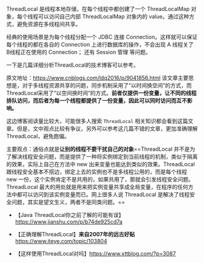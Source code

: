 ThreadLocal 是线程本地存储，在每个线程中都创建了一个 ThreadLocalMap 对象，每个线程可以访问自己内部 ThreadLocalMap 对象内的 value。通过这种方式，避免资源在多线程间共享。

经典的使用场景是为每个线程分配一个 JDBC 连接 Connection。这样就可以保证每个线程的都在各自的 Connection 上进行数据库的操作，不会出现 A 线程关了 B线程正在使用的 Connection； 还有 Session 管理 等问题。

一下是几篇详细分析ThreadLocal的技术博客可以参考。

原文地址：https://www.cnblogs.com/ldq2016/p/9041856.html
该文章主要思想是，对于多线程资源共享的问题，同步机制采用了“以时间换空间”的方式，而ThreadLocal采用了“以空间换时间”的方式。**前者仅提供一份变量，让不同的线程排队访问，而后者为每一个线程都提供了一份变量，因此可以同时访问而互不影响。**  

这边博客阅读量比较大，可能很多人搜索 `ThreadLocal` 相关知识都会看到这篇文章。但是，文中观点比较有争议，另外可以参考这几篇不错的文章，更加准确理解ThreadLocal，避免跑偏。

主要观点：通俗点就是**让别的线程不要干扰自己的对象**==ThreadLocal 并不是为了解决线程安全问题，而是提供了一种将实例绑定到当前线程的机制，类似于隔离的效果，实际上自己在方法中 new 出来变量也能达到类似的效果。ThreadLocal 跟线程安全基本不搭边，绑定上去的实例也不是多线程公用的，而是每个线程 new 一份，这个实例肯定不是共用的，如果共用了，那就会引发线程安全问题。ThreadLocal 最大的用处就是用来把实例变量共享成全局变量，在程序的任何方法中都可以访问到该实例变量而已。网上很多人说 ThreadLocal 是解决了线程安全问题，其实是望文生义，两者不是同类问题。==

* 【Java ThreadLocal你之前了解的可能有误】https://www.jianshu.com/p/b74de925cd7a

* 【正确理解ThreadLocal】**来自2007年的远古好贴**https://www.iteye.com/topic/103804

* 【这样使用ThreadLocal对吗】https://www.xttblog.com/?p=3087


